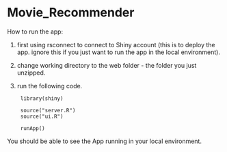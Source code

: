 # Movie_Recommender

How to run the app:

1. first using rsconnect to connect to Shiny account (this is to deploy the app. ignore this if you just want to run the app in the local environment).

2. change working directory to the web folder - the folder you just unzipped. 

3. run the following code.

		library(shiny)

		source("server.R")
		source("ui.R")

		runApp()

You should be able to see the App running in your local environment.
